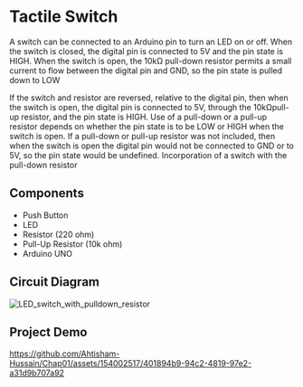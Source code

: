 # Tactile Switch
A switch can be connected to an Arduino pin to turn an LED on or off. When the switch is closed, the digital pin is connected to 5V and the pin state is HIGH. When the switch is open, the 10kΩ pull-down resistor permits a small current to flow between the digital pin and GND, so the pin state is pulled down to LOW
<br>

If the switch and resistor are reversed, relative to the digital pin, then when the switch is open, the digital pin is connected to 5V, through the 10kΩpull-up resistor, and the pin state is HIGH. Use of a pull-down or a pull-up resistor depends on whether the pin state is to be LOW or HIGH when the switch is open. If a pull-down or pull-up resistor was not included, then when the switch is open the digital pin would not be connected to GND or to 5V, so the pin state would be undefined. Incorporation of a switch with the pull-down resistor

## Components

- Push Button
- LED
- Resistor (220 ohm)
- Pull-Up Resistor (10k ohm)
- Arduino UNO

## Circuit Diagram

![LED_switch_with_pulldown_resistor](https://github.com/Ahtisham-Hussain/Chap01/assets/154002517/6e81468a-d128-41f6-b96c-630e0c8cdeeb)

## Project Demo

https://github.com/Ahtisham-Hussain/Chap01/assets/154002517/401894b9-94c2-4819-97e2-a31d9b707a92